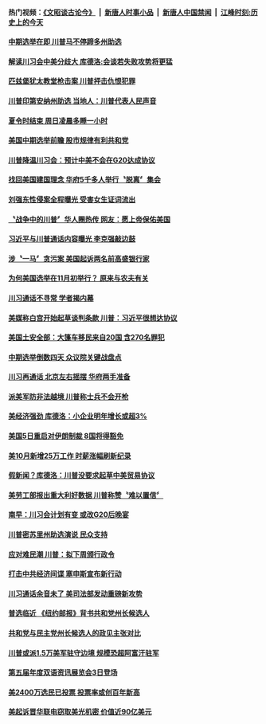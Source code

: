 #### 热门视频：[《文昭谈古论今》](https://github.com/gfw-breaker/wenzhao/blob/master/README.md?t=11042133) &nbsp;|&nbsp; [新唐人时事小品](https://github.com/gfw-breaker/ntdtv-comedy/blob/master/README.md?t=11042133) &nbsp;|&nbsp; [新唐人中国禁闻](https://github.com/gfw-breaker/ntdtv-news/blob/master/README.md?t=11042133) &nbsp;|&nbsp; [江峰时刻:历史上的今天](https://github.com/gfw-breaker/today-in-history/blob/master/README.md?t=11042133) 

#### [中期选举在即 川普马不停蹄多州助选](../pages/news203/a1398037.md?t=11042133) 

#### [解读川习会中美分歧大 库德洛:会谈若失败攻势将更猛](../pages/news203/a1397968.md?t=11042133) 

#### [匹兹堡犹太教堂枪击案 川普抨击仇恨犯罪](../pages/news203/a1397986.md?t=11042133) 

#### [川普印第安纳州助选 当地人：川普代表人民声音](../pages/news203/a1397978.md?t=11042133) 

#### [夏令时结束 周日凌晨多睡一小时](../pages/news203/a1397975.md?t=11042133) 

#### [美国中期选举前瞻  股市规律有利共和党](../pages/news203/a1397953.md?t=11042133) 

#### [川普降温川习会：预计中美不会在G20达成协议](../pages/news203/a1397824.md?t=11042133) 

#### [找回美国建国理念 华府5千多人举行〝脱离〞集会](../pages/news203/a1397925.md?t=11042133) 

#### [刘强东性侵案全程曝光  受害女生证词流出](../pages/news203/a1397926.md?t=11042133) 

#### [〝战争中的川普〞华人圈热传 网友：愿上帝保佑美国](../pages/news203/a1397772.md?t=11042133) 

#### [习近平与川普通话内容曝光   李克强敲边鼓](../pages/news203/a1397730.md?t=11042133) 

#### [涉〝一马〞贪污案 美国起诉两名前高盛银行家](../pages/news203/a1397812.md?t=11042133) 

#### [为何美国选举在11月初举行？ 原来与农夫有关](../pages/news203/a1397903.md?t=11042133) 

#### [川习通话不寻常 学者揭内幕](../pages/news203/a1397779.md?t=11042133) 

#### [美媒称白宫开始起草谈判条款  川普：习近平很想达协议](../pages/news203/a1397819.md?t=11042133) 

#### [美国土安全部：大篷车移民来自20国 含270名罪犯](../pages/news203/a1397878.md?t=11042133) 

#### [中期选举倒数四天 众议院关键战盘点](../pages/news203/a1397873.md?t=11042133) 

#### [川习再通话 北京左右摇摆 华府两手准备](../pages/news203/a1397872.md?t=11042133) 

#### [派美军防非法越境 川普称士兵不会开枪](../pages/news203/a1397871.md?t=11042133) 

#### [美经济强劲  库德洛：小企业明年增长或超3%](../pages/news203/a1397866.md?t=11042133) 

#### [美国5日重启对伊朗制裁 8国将得豁免](../pages/news203/a1397868.md?t=11042133) 

#### [美10月新增25万工作 时薪涨幅刷新纪录](../pages/news203/a1397855.md?t=11042133) 

#### [假新闻？库德洛：川普没要求起草中美贸易协议](../pages/news203/a1397839.md?t=11042133) 

#### [美劳工部报出重大利好数据  川普称赞〝难以置信〞](../pages/news203/a1397826.md?t=11042133) 

#### [南早：川习会计划有变 或改G20后晚宴](../pages/news203/a1397821.md?t=11042133) 

#### [川普密苏里州助选演说 民众支持](../pages/news203/a1397818.md?t=11042133) 

#### [应对难民潮 川普：拟下周颁行政令](../pages/news203/a1397817.md?t=11042133) 

#### [打击中共经济间谍 塞申斯宣布新行动](../pages/news203/a1397815.md?t=11042133) 

#### [川习通话余音未了 美司法部发动重磅新攻势](../pages/news203/a1397810.md?t=11042133) 

#### [普选临近 《纽约邮报》背书共和党州长候选人](../pages/news203/a1397770.md?t=11042133) 

#### [共和党与民主党州长候选人的政见主张对比](../pages/news203/a1397767.md?t=11042133) 

#### [川普或派1.5万美军驻守边境 规模恐超阿富汗驻军](../pages/news203/a1397763.md?t=11042133) 

#### [第五届年度双语资讯展览会3日登场](../pages/news203/a1397765.md?t=11042133) 

#### [美2400万选民已投票 投票率或创百年新高](../pages/news203/a1397754.md?t=11042133) 

#### [美起诉晋华联电窃取美光机密 价值近90亿美元](../pages/news203/a1397745.md?t=11042133) 

